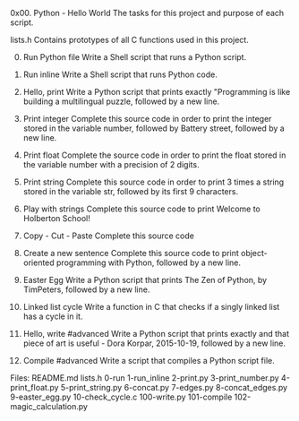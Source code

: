 0x00. Python - Hello World
The tasks for this project and purpose of each script.

lists.h
Contains prototypes of all C functions used in this project.

0. Run Python file
Write a Shell script that runs a Python script.

1. Run inline
Write a Shell script that runs Python code.

2. Hello, print
Write a Python script that prints exactly "Programming is like building a multilingual puzzle, followed by a new line.

3. Print integer
Complete this source code in order to print the integer stored in the variable number, followed by Battery street, followed by a new line.

4. Print float
Complete the source code in order to print the float stored in the variable number with a precision of 2 digits.

5. Print string
Complete this source code in order to print 3 times a string stored in the variable str, followed by its first 9 characters.

6. Play with strings
Complete this source code to print Welcome to Holberton School!

7. Copy - Cut - Paste
Complete this source code

8. Create a new sentence
Complete this source code to print object-oriented programming with Python, followed by a new line.

9. Easter Egg
Write a Python script that prints The Zen of Python, by TimPeters, followed by a new line.

10. Linked list cycle
Write a function in C that checks if a singly linked list has a cycle in it.

11. Hello, write #advanced
Write a Python script that prints exactly and that piece of art is useful - Dora Korpar, 2015-10-19, followed by a new line.

12. Compile #advanced
Write a script that compiles a Python script file.

Files:
README.md lists.h 0-run 1-run_inline 2-print.py 3-print_number.py 4-print_float.py 5-print_string.py 6-concat.py 7-edges.py 8-concat_edges.py 9-easter_egg.py 10-check_cycle.c 100-write.py 101-compile 102-magic_calculation.py 
